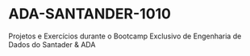 # ADA-SANTANDER-1010
Projetos e Exercícios durante o Bootcamp Exclusivo de Engenharia de Dados do Santader & ADA